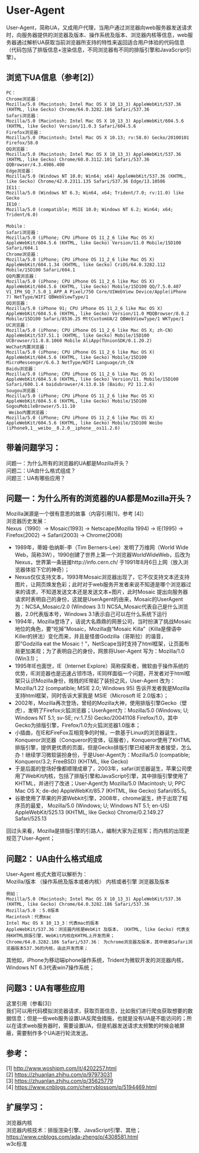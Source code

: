 # User-Agent
User-Agent，简称UA，又成用户代理，当用户通过浏览器向web服务器发送请求时，向服务器提供的浏览器及版本、操作系统及版本、浏览器内核等信息，web服务器通过解析UA获取当前浏览器所支持的特性来返回适合用户体验的代码信息（代码包括了排版信息+渲染信息，不同浏览器有不同的排版引擎和JavaScript引擎）。  

## 浏览下UA信息（参考[2]）
```
PC：
Chrome浏览器：
Mozilla/5.0 (Macintosh; Intel Mac OS X 10_13_3) AppleWebKit/537.36 (KHTML, like Gecko) Chrome/64.0.3282.186 Safari/537.36
Safari浏览器：
Mozilla/5.0 (Macintosh; Intel Mac OS X 10_13_3) AppleWebKit/604.5.6 (KHTML, like Gecko) Version/11.0.3 Safari/604.5.6
Firefox浏览器：
Mozilla/5.0 (Macintosh; Intel Mac OS X 10.13; rv:58.0) Gecko/20100101 Firefox/58.0
QQ浏览器：
Mozilla/5.0 (Macintosh; Intel Mac OS X 10_13_3) AppleWebKit/537.36 (KHTML, like Gecko) Chrome/60.0.3112.101 Safari/537.36 QQBrowser/4.3.4986.400
Edge浏览器：
Mozilla/5.0 (Windows NT 10.0; Win64; x64) AppleWebKit/537.36 (KHTML, like Gecko) Chrome/42.0.2311.135 Safari/537.36 Edge/13.10586
IE11：
Mozilla/5.0 (Windows NT 6.3; Win64, x64; Trident/7.0; rv:11.0) like Gecko
IE10：
Mozilla/5.0 (compatible; MSIE 10.0; Windows NT 6.2; Win64; x64; Trident/6.0)

Mobile：
Safari浏览器：
Mozilla/5.0 (iPhone; CPU iPhone OS 11_2_6 like Mac OS X) AppleWebKit/604.5.6 (KHTML, like Gecko) Version/11.0 Mobile/15D100 Safari/604.1
Chrome浏览器：
Mozilla/5.0 (iPhone; CPU iPhone OS 11_2_6 like Mac OS X) AppleWebKit/604.1.34 (KHTML, like Gecko) CriOS/64.0.3282.112 Mobile/15D100 Safari/604.1
QQ内置浏览器：
Mozilla/5.0 (iPhone; CPU iPhone OS 11_2_6 like Mac OS X) AppleWebKit/604.5.6 (KHTML, like Gecko) Mobile/15D100 QQ/7.5.0.407 V1_IPH_SQ_7.5.0_1_APP_A Pixel/750 Core/UIWebView Device/Apple(iPhone 7) NetType/WIFI QBWebViewType/1
QQ浏览器：
Mozilla/5.0 (iPhone 91; CPU iPhone OS 11_2_6 like Mac OS X) AppleWebKit/604.5.6 (KHTML, like Gecko) Version/11.0 MQQBrowser/8.0.2 Mobile/15D100 Safari/8536.25 MttCustomUA/2 QBWebViewType/1 WKType/1
UC浏览器：
Mozilla/5.0 (iPhone; CPU iPhone OS 11_2_6 like Mac OS X; zh-CN) AppleWebKit/537.51.1 (KHTML, like Gecko) Mobile/15D100 UCBrowser/11.8.8.1060 Mobile AliApp(TUnionSDK/0.1.20.2)
WeChat内置浏览器：
Mozilla/5.0 (iPhone; CPU iPhone OS 11_2_6 like Mac OS X) AppleWebKit/604.5.6 (KHTML, like Gecko) Mobile/15D100 MicroMessenger/6.6.3 NetType/WIFI Language/zh_CN
Baidu浏览器：
Mozilla/5.0 (iPhone; CPU iPhone OS 11_2_6 like Mac OS X) AppleWebKit/604.5.6 (KHTML, like Gecko) Version/11. Mobile/15D100 Safari/600.1.4 baidubrowser/4.13.0.16 (Baidu; P2 11.2.6)
Sougou浏览器：
Mozilla/5.0 (iPhone; CPU iPhone OS 11_2_6 like Mac OS X) AppleWebKit/604.5.6 (KHTML, like Gecko) Mobile/15D100 SogouMobileBrowser/5.11.10
 Weibo内置浏览器：
Mozilla/5.0 (iPhone; CPU iPhone OS 11_2_6 like Mac OS X) AppleWebKit/604.5.6 (KHTML, like Gecko) Mobile/15D100 Weibo (iPhone9,1__weibo__8.2.0__iphone__os11.2.6)
```

## 带着问题学习：
问题一：为什么所有的浏览器的UA都是Mozilla开头？  
问题二：UA由什么格式组成？  
问题三：UA有哪些应用？  

## 问题一：为什么所有的浏览器的UA都是Mozilla开头？
Mozilla渊源是一个很有意思的故事（内容引用[1]，参考 [4]）  
浏览器历史发展：  
Nexus（1990）-> Mosaic(1993) -> Netscape(Mozilla 1994) -> IE(1995)  -> Firefox(2002) -> Safari(2003)  -> Chrome(2008)   

* 1989年，蒂姆·伯纳斯-李（Tim Berners-Lee）发明了万维网（World Wide Web，简称3W），1990创建了世界上第一个浏览器WorldWideWeb，后改为Nexus，世界第一条链接http://info.cern.ch/ 于1991年8月6日上网（放入浏览器体验下它的神奇）；
* Nexus仅仅支持文本，1993年Mosaic浏览器出现了，它不仅支持文本还支持图片，让网页焕发色彩；此时对于web服务开发者来说不知道是哪个浏览器过来的请求，不知道发送文本还是发送文本+图片，此时Mosaic 提出向服务器请求时表明自己的身份，这就是UserAgent的由来，Mosaic的UserAgent为：NCSA_Mosaic/2.0 (Windows 3.1)
NCSA_Mosaic代表自己是什么浏览器，2.0代表版本号，Windows 3.1表示自己可以在什么系统下运行
* 1994年，Mozilla登场了，话说大名鼎鼎的网景公司，当时扮演了挑战Mosaic地位的角色，要“吃掉”Mosaic，Mozilla由“Mosaic Killa”（Killa是俚语中Killer的拼法）变化而来，并且是怪兽Godzilla（哥斯拉）的谐音，即“Godzilla eat the Mosaic！”，NetScape当时支持了html框架，让页面布局更加美观；为了表明自己的身份，网景将User-Agent 写为：Mozilla/1.0 (Win3.1)；
* 1995年IE也面世，IE（Internet Explore）简称探索者，微软由于操作系统的优势，IE浏览器也是迅速占领市场，IE同样面临一个问题，开发者对于html框架只认识Mozilla身份，贱贱的IE带起了装扮之风，User-Agent 改为：Mozilla/1.22 (compatible; MSIE 2.0; Windows 95)  告诉开发者我是Mozilla支持html框架，同时告诉大家我是 MSIE（Microsoft IE 2.0版本）；
* 2002年，Mozilla再次登场，曾经的Mozilla大神，使用排版引擎Gecko（壁虎），发明了Firefox火狐浏览器；UserAgent为：Mozilla/5.0 (Windows; U; Windows NT 5.1; sv-SE; rv:1.7.5) Gecko/20041108 Firefox/1.0，其中Gecko为排版引擎，Firefox/1.0为火狐浏览器1.0版本；
* 小插曲，在IE和FireFox互相竞争的时候，一款基于Linux的浏览器诞生，Konqueror浏览器（Conqueror的变体，征服者），Konqueror使用了KHTML排版引擎，提供更优质的页面，但是Gecko排版引擎已经被开发者接受，怎么办！继续学习微软装扮身份，于是User-Agent为：Mozilla/5.0 (compatible; Konqueror/3.2; FreeBSD) (KHTML, like Gecko)
* 于是后面的登场好像都顺理成章了，2003年，safari浏览器诞生，苹果公司使用了WebKit内核，包括了排版引擎和JavaScript引擎，其中排版引擎使用了KHTML，并进行了改进；User-Agent为
Mozilla/5.0 (Macintosh; U; PPC Mac OS X; de-de) AppleWebKit/85.7 (KHTML, like Gecko) Safari/85.5。
* 谷歌使用了苹果的开源Webkit引擎，2008年，chrome诞生，终于出现了程序员的最爱，
Mozilla/5.0 (Windows; U; Windows NT 5.1; en-US) AppleWebKit/525.13 (KHTML, like Gecko) Chrome/0.2.149.27 Safari/525.13

回过头来看，Mozilla是排版引擎的引路人，编制大家为正规军；而内核的出现更规范了User-Agent；  

## 问题2： UA由什么格式组成
User-Agent 格式大致可以解析为：  
Mozilla/版本 （操作系统及版本或者内核） 内核或者引擎  浏览器及版本  
```
例如：
Mozilla/5.0 (Macintosh; Intel Mac OS X 10_13_3) AppleWebKit/537.36 (KHTML, like Gecko) Chrome/64.0.3282.186 Safari/537.36
Mozilla/5.0 ：5.0版本
Macintosh：代表mac
Intel Mac OS X 10_13_3：代表mac的版本
AppleWebKit/537.36：浏览器内核是WebKit 及版本， (KHTML, like Gecko) 代表支持KHTML排版引擎，WebKit内核在KHTML上开发而来；
Chrome/64.0.3282.186 Safari/537.36： 为chrome浏览器及版本，其中继承Safari浏览器版本537.36的内核，由此开发而来；
```
其他如，iPhone为移动端iphone操作系统，Trident为微软开发的浏览器内核，Windows NT 6.3代表win7操作系统；  

## 问题3：UA有哪些应用
这里引用（参看[3]）  
我们可以用代码模拟浏览器请求，获取页面信息，比如我们进行爬虫获取想要的数据信息；但是一些web服务设置UA反爬虫措施，也就是没有UA是不能访问的；所以在请求web服务器时，需要设置UA，但是机器发送请求太频繁的时候会被屏蔽，需要制作多个UA进行轮流发送。

## 参考：
[1] http://www.woshipm.com/it/4202257.html  
[2] https://zhuanlan.zhihu.com/p/97973031  
[3] https://zhuanlan.zhihu.com/p/35625779  
[4] https://www.cnblogs.com/cherryblossom/p/5194469.html  

## 扩展学习：
浏览器内核  
浏览器内核技术：排版渲染引擎、JavaScript引擎、其他；  
https://www.cnblogs.com/ada-zheng/p/4308581.html  
w3c标准  
